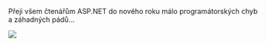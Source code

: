 <!-- dcterms:identifier = aspnetcz#250 -->
<!-- dcterms:title = Všechno nejlepší do nového roku -->
<!-- dcterms:abstract = Přeji všem čtenářům ASP.NET do nového roku málo programátorských chyb a záhadných pádů… -->
<!-- np9:categoryId = 6 -->
<!-- x4w:category = Akce a události -->
<!-- np9:authorId = 1 -->
<!-- np9:authorEmail = michal.valasek@altairis.cz -->
<!-- dcterms:creator = Michal Altair Valášek -->
<!-- dcterms:created = 2010-01-01T00:00:00+01:00 -->
<!-- dcterms:dateAccepted = 2010-01-01T00:00:00+01:00 -->

Přeji všem čtenářům ASP.NET do nového roku málo programátorských chyb a záhadných pádů…

[![](http://www.aspnet.cz/Files/20100101-PF2010_thumb.png)](http://www.aspnet.cz/Files/20100101-PF2010_2.png)